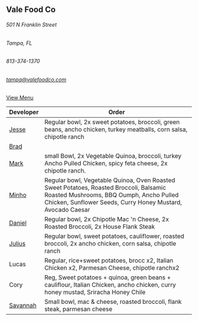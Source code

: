 ## Vale Food Co
###### 501 N Franklin Street
###### Tampa, FL
###### 813-374-1370
###### tampa@valefoodco.com


[View Menu](https://valefoodco.revelup.com/weborder/?establishment=3)


Developer     | Order
--------------|---------------------
[Jesse](https://github.com/jessecurry)              |  Regular bowl, 2x sweet potatoes, broccoli, green beans, ancho chicken, turkey meatballs, corn salsa, chipotle ranch
[Brad](https://github.com/bself)                    | 
[Mark](http://github.com/mark-smithtb)              |  small Bowl, 2x Vegetable Quinoa, broccoli, turkey Ancho Pulled Chicken, spicy feta cheese, 2x chipotle ranch.
[Minho](https://github.com/minhochoi)               | Regular bowl, Vegetable Quinoa, Oven Roasted Sweet Potatoes, Roasted Broccoli, Balsamic Roasted Mushrooms, BBQ Oumph, Ancho Pulled Chicken, Sunflower Seeds, Curry Honey Mustard, Avocado Caesar
[Daniel](https://github.come/dtartaglia)            | Regular bowl, 2x Chipotle Mac 'n Cheese, 2x Roasted Broccoli, 2x House Flank Steak
[Julius](https://github.com/jbzozowski)             | Regular bowl, sweet potatoes, cauliflower, roasted broccoli, 2x ancho chicken, corn salsa, chipotle ranch
Lucas                                               | Regular, rice+sweet potatoes, brocc x2, Italian Chicken x2, Parmesan Cheese, chipotle ranchx2
Cory                                                | Reg, Sweet potatoes + quinoa, green beans + cauliflour, Italian Chicken, ancho chicken, curry honey mustad, Sriracha Honey Chile
[Savannah](https://github.com/KittyGamer46)         | Small bowl, mac & cheese, roasted broccoli, flank steak, parmesan cheese        
